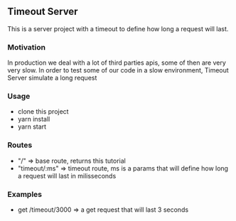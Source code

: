 ## Timeout Server

This is a server project with a timeout to define how long a request will last.

### Motivation
In production we deal with a lot of third parties apis, some of then are very very slow. In order to test some of our code in a slow environment, Timeout Server simulate a long request

### Usage
- clone this project
- yarn install
- yarn start

### Routes
- "/" => base route, returns this tutorial
- "timeout/:ms" => timeout route, ms is a params that will define how long a request will last in milisseconds

### Examples
- get /timeout/3000 => a get request that will last 3 seconds
